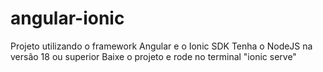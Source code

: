 # angular-ionic
Projeto utilizando o framework Angular e o Ionic SDK
Tenha o NodeJS na versão 18 ou superior
Baixe o projeto e rode no terminal "ionic serve"
